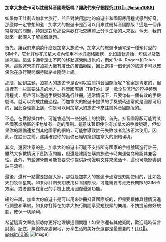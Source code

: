 **加拿大旅遊卡可以註冊抖音國際版嗎？讓我們來仔細探究[[TG💪+ @esim1088](https://t.me/s/esim1088)]**

如果你正計劃去加拿大旅行，並且對使用當地的旅遊卡和國際應用程式感到好奇，那麼你一定會想知道：加拿大的旅遊卡是否可以用來註冊抖音國際版？這是一個非常常見的問題，特別是對於那些喜歡在社交媒體上分享生活的人來說。今天，我們就來一起深入了解這個話題。

首先，讓我們來談談什麼是加拿大旅遊卡。加拿大的旅遊卡通常是一種預付型的SIM卡，它允許你在加拿大境內使用本地的網絡服務，比如語音通話、短信以及數據流量。這些卡通常是由不同的移動運營商提供的，例如Bell、Rogers和Telus等。這些運營商在加拿大擁有廣泛的覆蓋範圍，因此選擇一個合適的旅遊卡可以確保你在旅行期間保持聯絡並隨時上網。

那麼，回到主題，加拿大的旅遊卡是否可以註冊抖音國際版呢？答案是肯定的，但這裡有一些需要注意的地方。抖音國際版（TikTok）是一款全球流行的短視頻應用程式，用戶可以通過手機號碼進行註冊。通常情況下，只要你有一個有效的手機號碼，就可以完成註冊過程。而加拿大的旅遊卡提供的手機號碼通常就是國際可用的，因此從理論上講，你是可以用加拿大的旅遊卡來註冊抖音國際版的。

不過，在實際操作中，可能會遇到一些技術上的挑戰。首先，抖音國際版可能對某些國家或地區的IP地址有一定的限制。這意味著即使你有加拿大的手機號碼，但如果你的設備連接到其他國家的網絡，可能會導致註冊失敗或者無法正常使用。因此，在註冊之前，建議確認你的設備已經切換到加拿大的網絡環境。

其次，還要注意的是，加拿大的旅遊卡可能不支持所有國家的手機號碼進行註冊。雖然大多數情況下應該沒問題，但還是建議在購買旅遊卡時向運營商確認其兼容性。此外，有些運營商可能會要求你提供身份證明文件來激活卡，這也可能影響到註冊流程。

最後，還有一點需要提醒大家，那就是加拿大的旅遊卡通常是短期使用的，比如幾天到幾個星期。如果你計劃長期使用抖音國際版，可能需要考慮更長期限的SIM卡方案，或者直接在自己的手機上使用國際漫遊功能。

總的來說，加拿大的旅遊卡是可以用來註冊抖音國際版的，但需要根據具體情況進行調整和準備。如果你打算在加拿大旅行期間享受短視頻的樂趣，不妨提前做好規劃，確保一切順利。

希望這篇文章能幫助你更好地理解這個問題！如果你還有其他疑問，歡迎隨時留言討論。記住，無論你身處何地，分享生活的美好永遠都是最重要的！[[TG💪+ @esim1088](https://t.me/s/esim1088) ![Image](https://i.postimg.cc/4NQfJmqS/Snipaste-2025-05-13-00-14-12.png)]